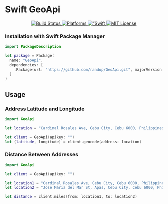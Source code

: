 # Swift GeoApi

<p align="center">
  <a href="https://travis-ci.org/randop/GeoApi">
    <img src="https://travis-ci.org/randop/GeoApi.svg?branch=master&style=flat" alt="Build Status">
  </a>
  <a href="https://instagram.github.io/IGListKit/">
    <img src="https://img.shields.io/badge/platforms-ios%20%7C%20osx%20%7C%20linux-lightgrey.svg" alt="Platforms">
  </a>
  <a href="https://github.com/apple/swift-package-manager">
    <img src="https://img.shields.io/badge/Swift%20Package%20Manager-compatible-brightgreen.svg?style=flat" alt=“Swift Package Manager Compatible">
  </a>
  <a href="https://github.com/randop/GeoApi/blob/master/LICENSE">
    <img src="https://img.shields.io/github/license/mashape/apistatus.svg" alt="MIT License" >
  </a>
</p>

### Installation with Swift Package Manager

``` swift
import PackageDescription

let package = Package(
  name: "GeoApi",
  dependencies: [
    .Package(url: "https://github.com/randop/GeoApi.git", majorVersion: 1, minor: 0)
  ]
)
```

## Usage

### Address Latitude and Longitude 

``` swift
import GeoApi

let location = "Cardinal Rosales Ave, Cebu City, Cebu 6000, Philippines"

let client = GeoApi(apikey: "")
let (latitude, longitude) = client.geocode(address: location)
```

### Distance Between Addresses

``` swift
import GeoApi

let client = GeoApi(apikey: "")

let location1 = "Cardinal Rosales Ave, Cebu City, Cebu 6000, Philippines"
let location2 = "Jose Maria del Mar St, Apas, Cebu City, Cebu 6000, Philippines"

let distance = client.miles(from: location1, to: location2)
```
